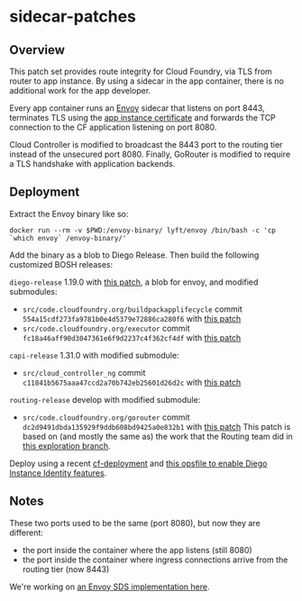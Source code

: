 # sidecar-patches

## Overview
This patch set provides route integrity for Cloud Foundry, via TLS from router to app instance.
By using a sidecar in the app container, there is no additional work for the app developer.

Every app container runs an [Envoy](https://github.com/lyft/envoy) sidecar that
listens on port 8443, terminates TLS using the [app instance certificate](https://github.com/cloudfoundry/diego-release/blob/develop/docs/instance-identity.md)
and forwards the TCP connection to the CF application listening on port 8080.

Cloud Controller is modified to broadcast the 8443 port to the routing tier instead of the unsecured port 8080.
Finally, GoRouter is modified to require a TLS handshake with application backends.

## Deployment
Extract the Envoy binary like so:
```
docker run --rm -v $PWD:/envoy-binary/ lyft/envoy /bin/bash -c 'cp `which envoy` /envoy-binary/'
```

Add the binary as a blob to Diego Release.  Then build the following customized BOSH releases:

`diego-release` 1.19.0 with [this patch](diego-release.patch), a blob for envoy, and modified submodules:
- `src/code.cloudfoundry.org/buildpackapplifecycle` commit `554a15cdf273fa9781b0e4d5379e72886ca280f6` with [this patch](buildpackapplifecycle.patch)
- `src/code.cloudfoundry.org/executor` commit `fc18a46aff90d3047361e6f9d2237c4f362cf4df` with [this patch](executor.patch)

`capi-release` 1.31.0 with modified submodule:
- `src/cloud_controller_ng` commit `c11841b5675aaa47ccd2a70b742eb25601d26d2c` with [this patch](cloud_controller_ng.patch)

`routing-release` develop with modified submodule:
- `src/code.cloudfoundry.org/gorouter` commit `dc2d9491dbda135929f9ddb608bd9425a0e832b1` with [this patch](gorouter.patch)
  This patch is based on (and mostly the same as) the work that the Routing team did in [this exploration branch](https://github.com/cloudfoundry/gorouter/commits/explore-tls-gorouter-backend-145318557-tmp).

Deploy using a recent [cf-deployment](https://github.com/cloudfoundry/cf-deployment) and
[this opsfile to enable Diego Instance Identity features](https://github.com/cloudfoundry-incubator/cf-networking-ci/blob/master/opsfiles/diego-instance-identity.yml).

## Notes
These two ports used to be the same (port 8080), but now they are different:
- the port inside the container where the app listens (still 8080)
- the port inside the container where ingress connections arrive from the routing tier (now 8443)

We're working on [an Envoy SDS implementation here](https://github.com/cf-container-networking/envoy-test).
